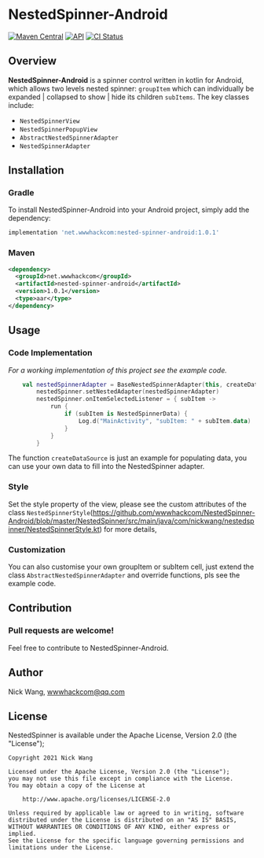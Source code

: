 # NestedSpinner-Android

[![Maven Central](https://img.shields.io/maven-central/v/net.wwwhackcom/nested-spinner-android)](https://search.maven.org/artifact/net.wwwhackcom/nested-spinner-android/1.0.0/aar)
[![API](https://img.shields.io/badge/API-17%2B-brightgreen.svg?style=flat)](https://android-arsenal.com/api?level=17)
[![CI Status](https://travis-ci.com/wwwhackcom/NestedSpinner-Android.svg?branch=master)](https://travis-ci.com/wwwhackcom/NestedSpinner-Android)

## Overview

**NestedSpinner-Android** is a spinner control written in kotlin for Android, which allows two levels nested spinner: `groupItem` which can individually be expanded | collapsed to show | hide its children `subItems`. The key classes include:

- `NestedSpinnerView`
- `NestedSpinnerPopupView`
- `AbstractNestedSpinnerAdapter`
- `NestedSpinnerAdapter`

## Installation

### Gradle
To install NestedSpinner-Android into your Android project, simply add the dependency:
```groovy
implementation 'net.wwwhackcom:nested-spinner-android:1.0.1'
```

### Maven

```xml
<dependency>
  <groupId>net.wwwhackcom</groupId>
  <artifactId>nested-spinner-android</artifactId>
  <version>1.0.1</version>
  <type>aar</type>
</dependency>
```

## Usage
### Code Implementation

*For a working implementation of this project see the example code.*

```kotlin
    val nestedSpinnerAdapter = BaseNestedSpinnerAdapter(this, createDataSource())
        nestedSpinner.setNestedAdapter(nestedSpinnerAdapter)
        nestedSpinner.onItemSelectedListener = { subItem ->
            run {
                if (subItem is NestedSpinnerData) {
                    Log.d("MainActivity", "subItem: " + subItem.data)
                }
            }
        }
```

The function `createDataSource` is just an example for populating data, you can use your own data to fill into the NestedSpinner adapter.

### Style
Set the style property of the view, please see the custom attributes of the class `NestedSpinnerStyle`(https://github.com/wwwhackcom/NestedSpinner-Android/blob/master/NestedSpinner/src/main/java/com/nickwang/nestedspinner/NestedSpinnerStyle.kt) for more details,

### Customization
You can also customise your own groupItem or subItem cell, just extend the class `AbstractNestedSpinnerAdapter` and override functions, pls see the example code.

## Contribution
### Pull requests are welcome!
Feel free to contribute to NestedSpinner-Android.

## Author

Nick Wang, wwwhackcom@qq.com

## License

NestedSpinner is available under the Apache License, Version 2.0 (the "License");


    Copyright 2021 Nick Wang

    Licensed under the Apache License, Version 2.0 (the "License");
    you may not use this file except in compliance with the License.
    You may obtain a copy of the License at
    
        http://www.apache.org/licenses/LICENSE-2.0
    
    Unless required by applicable law or agreed to in writing, software
    distributed under the License is distributed on an "AS IS" BASIS,
    WITHOUT WARRANTIES OR CONDITIONS OF ANY KIND, either express or implied.
    See the License for the specific language governing permissions and
    limitations under the License.